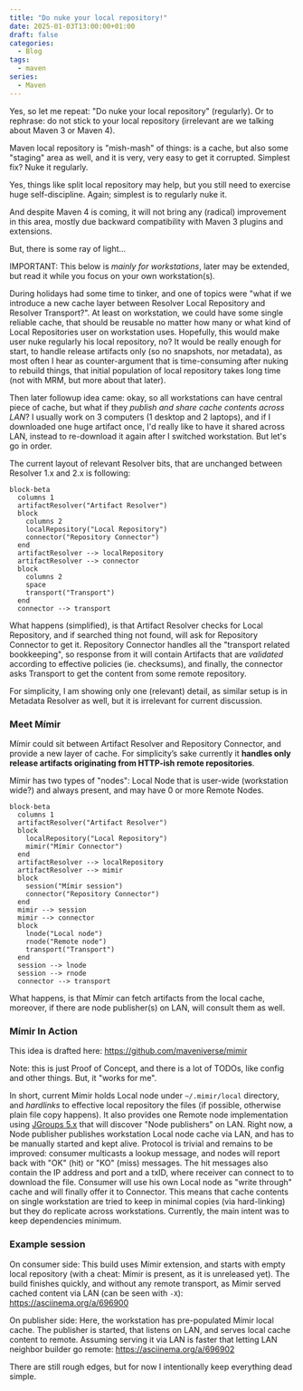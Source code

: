 ```yaml
---
title: "Do nuke your local repository!"
date: 2025-01-03T13:00:00+01:00
draft: false
categories:
  - Blog
tags:
  - maven
series:
  - Maven
---
```


Yes, so let me repeat: "Do nuke your local repository" (regularly). Or to rephrase:
do not stick to your local repository (irrelevant are we talking about Maven 3 or Maven 4).

Maven local repository is "mish-mash" of things: is a cache, but also some "staging" area
as well, and it is very, very easy to get it corrupted. Simplest fix? Nuke it regularly.

Yes, things like split local repository may help, but you still need to exercise huge self-discipline.
Again; simplest is to regularly nuke it.

And despite Maven 4 is coming, it will not bring any (radical) improvement in this area, mostly due
backward compatibility with Maven 3 plugins and extensions.

But, there is some ray of light...

IMPORTANT: This below is _mainly for workstations_, later may be extended, but read it while you focus on 
your own workstation(s).

During holidays had some time to tinker, and one of topics were "what if we introduce a new
cache layer between Resolver Local Repository and Resolver Transport?". At least on workstation, we 
could have some single reliable cache, that should be reusable no matter how many or what kind of
Local Repositories user on workstation uses. Hopefully, this would make user nuke regularly his local repository, no?
It would be really enough for start, to handle release artifacts only (so no snapshots, nor metadata), as 
most often I hear as counter-argument that is time-consuming after nuking to rebuild things, 
that initial population of local repository takes long time (not with MRM, but more about that later).

Then later followup idea came: okay, so all workstations can have central piece of cache, but what if they _publish
and share cache contents across LAN_? I usually work on 3 computers (1 desktop and 2 laptops), and if I downloaded
one huge artifact once, I'd really like to have it shared across LAN, instead to re-download it again after I switched
workstation. But let's go in order.

The current layout of relevant Resolver bits, that are unchanged between Resolver 1.x and 2.x is following:

```mermaid
block-beta
  columns 1
  artifactResolver("Artifact Resolver")
  block
    columns 2
    localRepository("Local Repository")
    connector("Repository Connector")
  end
  artifactResolver --> localRepository
  artifactResolver --> connector
  block
    columns 2
    space
    transport("Transport")
  end
  connector --> transport
```

What happens (simplified), is that Artifact Resolver checks for Local Repository, and if searched thing not found,
will ask for Repository Connector to get it. Repository Connector handles all the "transport related bookkeeping",
so response from it will contain Artifacts that are _validated_ according to effective policies (ie. checksums),
and finally, the connector asks Transport to get the content from some remote repository.

For simplicity, I am showing only one (relevant) detail, as similar setup is in Metadata Resolver as well, but it is
irrelevant for current discussion.

### Meet Mímir

Mímir could sit between Artifact Resolver and Repository Connector, and provide a new layer of cache. For simplicity’s sake
currently it **handles only release artifacts originating from HTTP-ish remote repositories**.

Mímir has two types of "nodes": Local Node that is user-wide (workstation wide?) and always present, and may have 0 or more Remote Nodes.

```mermaid
block-beta
  columns 1
  artifactResolver("Artifact Resolver")
  block
    localRepository("Local Repository")
    mimir("Mímir Connector")
  end
  artifactResolver --> localRepository
  artifactResolver --> mimir
  block
    session("Mímir session")
    connector("Repository Connector")
  end
  mimir --> session
  mimir --> connector
  block
    lnode("Local node")
    rnode("Remote node")
    transport("Transport")
  end
  session --> lnode
  session --> rnode
  connector --> transport
```

What happens, is that Mímir can fetch artifacts from the local cache, moreover, if there are node publisher(s) on LAN,
will consult them as well.

### Mímir In Action

This idea is drafted here: https://github.com/maveniverse/mimir

Note: this is just Proof of Concept, and there is a lot of TODOs, like config and other things. But, it "works for me".

In short, current Mímir holds Local node under `~/.mimir/local` directory, and _hardlinks_ to effective local
repository the files (if possible, otherwise plain file copy happens). It also provides one Remote node implementation
using [JGroups 5.x](http://www.jgroups.org/) that will discover "Node publishers" on LAN. Right now, a Node publisher
publishes workstation Local node cache via LAN, and has to be manually started and kept alive. Protocol is trivial
and remains to be improved: consumer multicasts a lookup message, and nodes will report back with "OK" (hit) or 
"KO" (miss) messages. The hit messages also contain the IP address and port and a txID, where receiver can connect
to to download the file. Consumer will use his own Local node as "write through" cache and will finally offer it 
to Connector. This means that cache contents on single workstation are tried to keep in minimal copies (via hard-linking)
but they do replicate across workstations. Currently, the main intent was to keep dependencies minimum.

### Example session

On consumer side: This build uses Mímir extension, and starts with empty local repository (with a cheat: Mímir is 
present, as it is unreleased yet). The build finishes quickly, and without any remote transport, as Mímir served cached 
content via LAN (can be seen with `-X`):
https://asciinema.org/a/696900

On publisher side: Here, the workstation has pre-populated Mímir local cache. The publisher is started, that 
listens on LAN, and serves local cache content to remote. Assuming serving it via LAN is faster that letting LAN neighbor 
builder go remote: 
https://asciinema.org/a/696902

There are still rough edges, but for now I intentionally keep everything dead simple.

